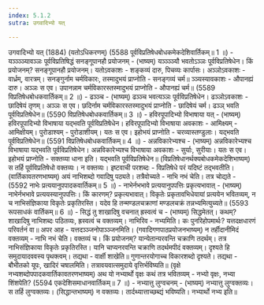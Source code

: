 ```yaml
---
index: 5.1.2
sutra: उगवादिभ्यो यत्

---
```

 उगवादिभ्यो यत् (1884) (यतोऽधिकरणम्) (5588 पूर्वविप्रतिषेधबोधकमेकदेशिवार्तिकम्॥ 1 ॥) - यञ्ञ्ञ्ञ्यावञ्ञः पूर्वविप्रतिषिद्धं सनङ्गूपानहौ प्रयोजनम् - (भाष्यम्) यञ्ञ्ञ्ञ्यौ भवतोऽञ्ञः पूर्वविप्रतिषेधेन। किं प्रयोजनम्? सनङ्गूपानहौ प्रयोजनम्। यतोऽवकाशः  -  शङ्कव्यं दारु, पिचव्यः कार्पासः। अञ्ञोऽवकाशः - वार्ध्रम्, वारत्रम्। सनङ्गुर्नाम चर्मविकारः, तस्मादुभयं प्राप्नोति  -  सनङ्गव्यं चर्म॥ ञ्ञ्यस्यावकाशः - औपानह्यं दारु। अञ्ञः स एव। उपानन्नाम चर्मविकारस्तस्मादुभयं प्राप्नोति - औपानह्यं चर्म॥ (5589 विप्रतिषेधबोधकवार्तिकम्॥ 2 ॥) - ढञ्ञ्च - (भाष्यम्) ढञ्ञ्च भवत्यञ्ञः पूर्वविप्रतिषेधेन। ढञ्ञोऽवकाशः - छादिषेयं तृणम्। अञ्ञः स एव। छदिर्नाम चर्मविकारस्तस्मादुभयं प्राप्नोति - छादिषेयं चर्म। ढञ्ञ् भवति पूर्वविप्रतिषेधेन॥ (5590 विप्रतिषेधबोधकवार्तिकम्॥ 3 ॥) - हविरपूपादिभ्यो विभाषाया यत् - (भाष्यम्) हविरपूपादिभ्यो विभाषाया यद्भवति पूर्वविप्रतिषेधेन। हविरपूपादिभ्यो विभाषाया अवकाशः - आमिक्ष्यम् - आमिक्षीयम्। पुरोडाश्यम् - पुरोडाशीयम्। यतः स एव। इहोभयं प्राप्नोति - चरव्यास्तण्डुलाः। यद्भवति पूर्वविप्रतिषेधेन॥ (5591 विप्रतिषेधबोधकवार्तिकम्॥ 4 ॥) - अन्नविकारेभ्यश्च - (भाष्यम्) अन्नविकारेभ्यश्च विभाषाया यद्भवति पूर्वविप्रतिषेधेन। अन्नविकारेभ्यश्च विभाषाया अवकाशः - सुर्याः, सुरीयाः। यतः स एव। इहोभयं प्राप्नोति - सक्तव्या धाना इति। यद्भवति पूर्वविप्रतिषेधेन॥ (विप्रतिषेधानर्थक्यबोधकमेकदेशिभाष्यम्) स तर्हि पूर्वविप्रतिषेधो वक्तव्यः। न वक्तव्यः। इष्टवाची परशब्दः - विप्रतिषेधे परं यदिष्टं तद्भवतीति। (वार्तिकावतरणभाष्यम्) अयं नाभिशब्दो गवादिषु पठ्यते। तत्रैवोच्यते - नाभि नभं चेति। तत्र चोद्यते -  (5592 नाभेः प्रत्ययानुपपादकवार्तिकम्॥ 5 ॥) - नाभेर्नभभावे प्रत्ययानुपपत्तिः प्रकृत्यभावात् - (भाष्यम्) नाभेर्नभभावे प्रत्ययस्यानुपपत्तिः। किं कारणम्? प्रकृत्यभावात्। विकृतेः प्रकृतावभिधेयायां प्रत्ययेन भवितव्यम्, न च नाभिसंज्ञिकाया विकृतेः प्रकृतिरस्ति। यदेव हि तन्मण्डलचक्राणां मण्डलचक्रं तन्नभ्यमित्युच्यते॥ (5593 रूपसाधकं वार्तिकम्॥ 6 ॥) - सिद्धं तु शाखादिषु वचनात् ह्रस्वत्वं च - (भाष्यम्) सिद्धमेतत्। कथम्? शाखादिषु नाभिशब्दः पठितव्यः, ह्रस्वत्वं च वक्तव्यम्। नाभिरिव - नभ्यमिति। कः पुनरिहोपमार्थः? यत्तदक्षधारणं परिवर्तनं वा॥ अपर आह - यत्तदञ्ञ्जनोपाञ्ञ्जनमिति। (गवादिगणपाठप्रयोजनभाष्यम्) न तर्हीदानीमिदं वक्तव्यम् - नाभि नभं चेति। वक्तव्यं च। किं प्रयोजनम्? यान्येतान्यरवन्ति चक्राणि तदर्थम्। तत्र नाभिसंज्ञिकाया विकृतेः प्रकृतिरस्ति। यानि चाप्यनरवन्ति चक्राणि तदर्थमपीदं वक्तव्यम्। दृश्यते हि समुदायादववस्य पृथक्त्वम्। तद्यथा - वार्क्षी शाखेति॥ गुणान्तरयोगाच्च विकारशब्दो दृश्यते। तद्यथा - बौभीतको यूपः, खादिरं चषालमिति। तत्रावयवात्समुदाये वृत्तिर्भविष्यति॥ (वृक्षे नभ्यशब्दोपपादकवार्तिकावतरणभाष्यम्) अथ यो नभ्यार्थो वृक्षः कथं तत्र भवितव्यम् - नभ्यो वृक्षः, नभ्या शिंशपेति? (5594 एकदेशिसमाधानवार्तिकम्॥ 7 ॥) - नभ्यात्तु लुग्वचनम् - (भाष्यम्) नभ्यात्तु लुग्वक्तव्यः। स तर्हि लुग्वक्तव्यः। (सिद्धान्तभाष्यम्) न वक्तव्यः। तार्दथ्यात्ताच्छब्द्यं भविष्यति। नभ्यार्थो नभ्य इति॥ 